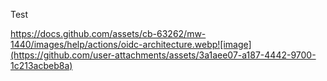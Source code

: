 Test


https://docs.github.com/assets/cb-63262/mw-1440/images/help/actions/oidc-architecture.webp![image](https://github.com/user-attachments/assets/3a1aee07-a187-4442-9700-1c213acbeb8a)
